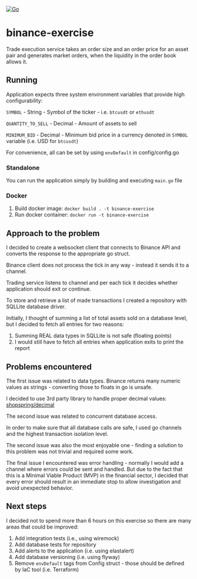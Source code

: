 [![Go](https://github.com/Bartosz-D3V/binance-exercise/actions/workflows/go.yml/badge.svg?branch=master)](https://github.com/Bartosz-D3V/binance-exercise/actions/workflows/go.yml)

# binance-exercise

Trade execution service takes an order size and an order price for an asset pair and generates market
orders, when the liquidity in the order book allows it.

## Running

Application expects three system environment variables that provide high configurability:

`SYMBOL` - String - Symbol of the ticker - i.e. `btcusdt` or `ethusdt`

`QUANTITY_TO_SELL` - Decimal - Amount of assets to sell

`MINIMUM_BID` - Decimal - Minimum bid price in a currency denoted in `SYMBOL` variable (i.e. USD for `btcusdt`)

For convenience, all can be set by using `envDefault` in config/config.go

### Standalone

You can run the application simply by building and executing `main.go` file

### Docker

1. Build docker image: `docker build . -t binance-exercise`
2. Run docker container: `docker run -t binance-exercise`

## Approach to the problem

I decided to create a websocket client that connects to Binance API and converts the response to the appropriate go
struct.

Binance client does not process the tick in any way - instead it sends it to a channel.

Trading service listens to channel and per each tick it decides whether application should exit or continue.

To store and retrieve a list of made transactions I created a repository with SQLLite database driver.

Initially, I thought of summing a list of total assets sold on a database level, but I decided to fetch all entries for
two reasons:

1. Summing REAL data types in SQLLite is not safe (floating points)
2. I would still have to fetch all entries when application exits to print the report

## Problems encountered

The first issue was related to data types. Binance returns many numeric values as strings - converting those to floats
in go is unsafe.

I decided to use 3rd party library to handle proper decimal
values: [shopspring/decimal](https://github.com/shopspring/decimal)

The second issue was related to concurrent database access.

In order to make sure that all database calls are safe, I used go channels and the highest transaction isolation level.

The second issue was also the most enjoyable one - finding a solution to this problem was not trivial and required some
work.

The final issue I encountered was error handling - normally I would add a channel where errors could be sent and
handled.
But due to the fact that this is a Minimal Viable Product (MVP) in the financial sector, I decided that every error
should result in an immediate stop to allow investigation and avoid unexpected behavior.

## Next steps

I decided not to spend more than 6 hours on this exercise so there are many areas that could be improved:

1. Add integration tests (i.e., using wiremock)
2. Add database tests for repository
3. Add alerts to the application (i.e. using elastalert)
4. Add database versioning (i.e. using flyway)
5. Remove `envDefault` tags from Config struct - those should be defined by IaC tool (i.e. Terraform)
